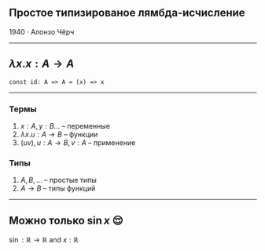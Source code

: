 ## Простое типизированое лямбда-исчисление

1940 · Алонзо Чёрч 

---

## $\lambda x.x: A \to A$

```
const id: A => A = (x) => x
```
<!-- .element: class="fragment inline-code" -->

---

### Термы

1. $x: A, y:B\ldots$ – переменные <!-- .element: class="fragment" -->
1. $\lambda x.u: A \to B$ – функции <!-- .element: class="fragment" -->
1. $(uv), u: A \to B, v: A$ – применение  <!-- .element: class="fragment" -->

### Типы <!-- .element: class="fragment" -->

1. $A, B, ...$ – простые типы <!-- .element: class="fragment" -->
1. $A \to B$  – типы функций <!-- .element: class="fragment" -->

---

## Можно только $\sin x$ 😌

$\sin: \mathbb R \to \mathbb R$ and $x : \mathbb R$
